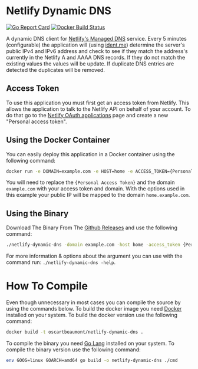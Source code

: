 # Netlify Dynamic DNS
[![Go Report Card](https://goreportcard.com/badge/github.com/oscartbeaumont/netlify-dynamic-dns)](https://goreportcard.com/report/github.com/oscartbeaumont/netlify-dynamic-dns)
[![Docker Build Status](https://img.shields.io/docker/build/oscartbeaumont/netlify-dynamic-dns.svg?style=flat)](https://hub.docker.com/oscartbeaumont/netlify-dynamic-dns)

A dynamic DNS client for [Netlify's Managed DNS](https://www.netlify.com/docs/dns/) service. Every 5 minutes (configurable) the application will (using [ident.me](https://ident.me)) determine the server's public IPv4 and IPv6 address and check to see if they match the address's currently in the Netlify A and AAAA DNS records. If they do not match the existing values the values will be update. If duplicate DNS entries are detected the duplicates will be removed.

## Access Token
To use this application you must first get an access token from Netlify. This allows the application to talk to the Netlify API on behalf of your account. To do that go to the [Netlify OAuth applications](https://app.netlify.com/account/applications) page and create a new "Personal access token".

## Using the Docker Container
You can easily deploy this application in a Docker container using the following command:
```bash
docker run -e DOMAIN=example.com -e HOST=home -e ACCESS_TOKEN={Personal Access Token} oscartbeaumont/netlify-dynamic-dns:latest
```
You will need to replace the `{Personal Access Token}` and the domain `example.com` with your access token and domain. With the options used in this example your public IP will be mapped to the domain `home.example.com`.

## Using the Binary
Download The Binary From The [Github Releases](https://github.com/oscartbeaumont/netlify-dynamic-dns/releases) and use the following command:
```bash
./netlify-dynamic-dns -domain example.com -host home -access_token {Personal Access Token}
```
For more information & options about the argument you can use with the command run: `./netlify-dynamic-dns -help`.

# How To Compile
Even though unnecessary in most cases you can compile the source by using the commands below.
To build the docker image you need [Docker](https://docker.com) installed on your system. To build the docker version use the following command:
```bash
docker build -t oscartbeaumont/netlify-dynamic-dns .
```
To compile the binary you need [Go Lang](https://golang.org) installed on your system. To compile the binary version use the following command:
```bash
env GOOS=linux GOARCH=amd64 go build -o netlify-dynamic-dns ./cmd
```
